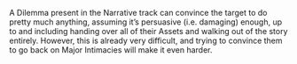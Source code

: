 A Dilemma present in the Narrative track can convince the target to do pretty much anything, assuming it’s persuasive (i.e. damaging) enough, up to and including handing over all of their Assets and walking out of the story entirely. However, this is already very difficult, and trying to convince them to go back on Major Intimacies will make it even harder.